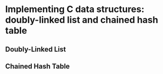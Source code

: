 # Implementing C data structures: doubly-linked list and chained hash table
## Doubly-Linked List
## Chained Hash Table
